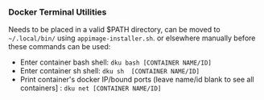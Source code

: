 ### Docker Terminal Utilities
Needs to be placed in a valid $PATH directory, can be moved to `~/.local/bin/` using `appimage-installer.sh`. or elsewhere manually before these commands can be used:
- Enter container bash shell: `dku bash [CONTAINER NAME/ID]`
- Enter container sh shell: `dku sh  [CONTAINER NAME/ID]`
- Print container's docker IP/bound ports (leave name/id blank to see all containers] : `dku net [CONTAINER NAME/ID]`

